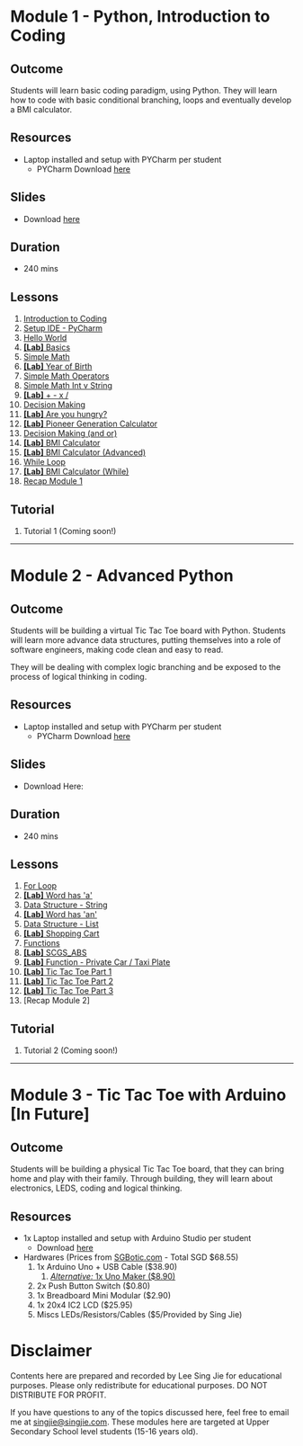 # Module 1 - Python, Introduction to Coding

## Outcome

Students will learn basic coding paradigm, using Python. They will learn how to code with basic conditional branching, loops and eventually develop a BMI calculator.

## Resources
- Laptop installed and setup with PYCharm per student
  - PYCharm Download [here](https://www.jetbrains.com/pycharm/download/#section=windows)
  
## Slides
- Download [here](https://github.com/singjie/scgs-website/raw/gh-pages/SCGS%20-%201.0%20Python.pdf)

## Duration 
- 240 mins

## Lessons
1. [Introduction to Coding](https://youtu.be/Or6vjMsUHRU)
1. [Setup IDE - PyCharm](https://youtu.be/tiKiJaCzoMs)
1. [Hello World](https://youtu.be/s-38bX3bJSA)
1. [**[Lab]** Basics](https://youtu.be/J0p834QcaAA)
1. [Simple Math](https://youtu.be/TixJnZnSDf0)
1. [**[Lab]** Year of Birth](https://youtu.be/XAnclZ_jw_k)
1. [Simple Math Operators](https://youtu.be/6yf-RheenDc)
1. [Simple Math Int v String](https://youtu.be/maPQUt3VNCM)
1. [**[Lab]** + - x /](https://youtu.be/O4ZDADeZRrc)
1. [Decision Making](https://youtu.be/wMvoUv6oXd4)
1. [**[Lab]** Are you hungry?](https://youtu.be/2_OHWq_GFgI)
1. [**[Lab]** Pioneer Generation Calculator](https://youtu.be/zz5QsicXkM4)
1. [Decision Making (and or)](https://youtu.be/ZdUNZDMzNGs)
1. [**[Lab]** BMI Calculator](https://youtu.be/lAqa0JjUCN0)
1. [**[Lab]** BMI Calculator (Advanced)](https://youtu.be/dYBbNQY3zPo)
1. [While Loop](https://youtu.be/SRBWZth45zQ)
1. [**[Lab]** BMI Calculator (While)](https://youtu.be/lOeRHGQF-gc)
1. [Recap Module 1](https://youtu.be/-bnPnGFLO90)

## Tutorial
1. Tutorial 1 (Coming soon!)

----

# Module 2 - Advanced Python 

## Outcome
Students will be building a virtual Tic Tac Toe board with Python. Students will learn more advance data structures, putting themselves into a role of software engineers, making code clean and easy to read.
 
They will be dealing with complex logic branching and be exposed to the process of logical thinking in coding.

## Resources
- Laptop installed and setup with PYCharm per student
  - PYCharm Download [here](https://www.jetbrains.com/pycharm/download/#section=windows)

## Slides
- Download Here: <link>

## Duration 
- 240 mins

## Lessons
1. [For Loop](https://youtu.be/a0h49hoQVaY)
1. [**[Lab]** Word has 'a'](https://youtu.be/XyxS2dfeMDM)
1. [Data Structure - String](https://youtu.be/8Sw1YQsgInc)
1. [**[Lab]** Word has 'an'](https://youtu.be/0g_IyBVFdTg)
1. [Data Structure - List](https://youtu.be/FpjTizq2UGk)
1. [**[Lab]** Shopping Cart](https://youtu.be/4n5bAWNN7NE)
1. [Functions](https://youtu.be/lV41mAQFLWM)
1. [**[Lab]** SCGS_ABS](https://youtu.be/4LS3M-bCppE)
1. [**[Lab]** Function - Private Car / Taxi Plate](https://youtu.be/TpR1iusI_ik)
1. [**[Lab]** Tic Tac Toe Part 1](https://youtu.be/7IklVm4TIAI)
1. [**[Lab]** Tic Tac Toe Part 2](https://youtu.be/_CkzFxwIE4o)
1. [**[Lab]** Tic Tac Toe Part 3](https://youtu.be/4G3_QfU4DJw)
1. [Recap Module 2]

## Tutorial
1. Tutorial 2 (Coming soon!)

----

# Module 3 - Tic Tac Toe with Arduino [In Future]

## Outcome
Students will be building a physical Tic Tac Toe board, that they can bring home and play with their family. Through building, they will learn about electronics, LEDS, coding and logical thinking. 

## Resources
- 1x Laptop installed and setup with Arduino Studio per student
    - Download [here](https://www.arduino.cc/en/main/software)
- Hardwares (Prices from [SGBotic.com](http://sgbotic.com/) - Total SGD $68.55) 
    1. 1x Arduino Uno + USB Cable ($38.90) 
        1. [*Alternative:* 1x Uno Maker ($8.90)](https://sg.cytron.io/p-maker-uno-simplifying-arduino-for-education?r=1&gclid=Cj0KCQjw-af6BRC5ARIsAALPIlWsemK7GSA45pjJ3oaxW4NOgmI-Q_OD6YIMfFItznxS_HgRmvtExgEaAuosEALw_wcB)
    2. 2x Push Button Switch ($0.80)
    3. 1x Breadboard Mini Modular ($2.90)
    4. 1x 20x4 IC2 LCD ($25.95)
    5. Miscs LEDs/Resistors/Cables ($5/Provided by Sing Jie)

# Disclaimer
Contents here are prepared and recorded by Lee Sing Jie for educational purposes. Please only redistribute for educational purposes. DO NOT DISTRIBUTE FOR PROFIT.

If you have questions to any of the topics discussed here, feel free to email me at [singjie@singjie.com](singjie@singjie.com). These modules here are targeted at Upper Secondary School level students (15-16 years old). 
